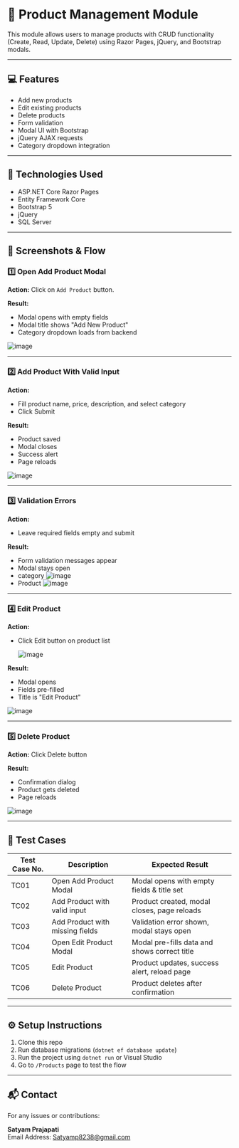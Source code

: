 # 🛒 Product Management Module

This module allows users to manage products with CRUD functionality (Create, Read, Update, Delete) using Razor Pages, jQuery, and Bootstrap modals.

---

## 💻 Features

- Add new products
- Edit existing products
- Delete products
- Form validation
- Modal UI with Bootstrap
- jQuery AJAX requests
- Category dropdown integration

---

## 🚀 Technologies Used

- ASP.NET Core Razor Pages
- Entity Framework Core
- Bootstrap 5
- jQuery
- SQL Server

---

## 📸 Screenshots & Flow

### 1️⃣ Open Add Product Modal

**Action:** Click on `Add Product` button.

**Result:**

- Modal opens with empty fields
- Modal title shows "Add New Product"
- Category dropdown loads from backend

![image](https://github.com/user-attachments/assets/a1a6980e-98c7-44d4-ae2a-21af6c01deaf)


---

### 2️⃣ Add Product With Valid Input

**Action:**

- Fill product name, price, description, and select category
- Click Submit

**Result:**

- Product saved
- Modal closes
- Success alert
- Page reloads

![image](https://github.com/user-attachments/assets/901e83c7-37a3-46be-b965-e9640735754e)


---

### 3️⃣ Validation Errors

**Action:**

- Leave required fields empty and submit

**Result:**

- Form validation messages appear
- Modal stays open
- category 
![image](https://github.com/user-attachments/assets/91d86f29-8c04-4a11-b716-8cc7d4354f5b)
- Product
![image](https://github.com/user-attachments/assets/aa6bcafb-d28c-4e1e-b812-7fc07514f962)


---

### 4️⃣ Edit Product

**Action:**

- Click Edit button on product list

  ![image](https://github.com/user-attachments/assets/1ca6e14f-4367-4d9d-a39d-1140208c1949)

**Result:**

- Modal opens
- Fields pre-filled
- Title is "Edit Product"

![image](https://github.com/user-attachments/assets/48828db4-2e6e-4c1f-ba09-f3f4e1dd33e1)

---

### 5️⃣ Delete Product

**Action:** Click Delete button

**Result:**

- Confirmation dialog
- Product gets deleted
- Page reloads

![image](https://github.com/user-attachments/assets/82361d09-499e-4934-977f-abee1a3cf237)

---

## 🧪 Test Cases

| Test Case No. | Description                          | Expected Result                                |
|---------------|--------------------------------------|-------------------------------------------------|
| TC01          | Open Add Product Modal               | Modal opens with empty fields & title set      |
| TC02          | Add Product with valid input         | Product created, modal closes, page reloads    |
| TC03          | Add Product with missing fields      | Validation error shown, modal stays open       |
| TC04          | Open Edit Product Modal              | Modal pre-fills data and shows correct title   |
| TC05          | Edit Product                         | Product updates, success alert, reload page    |
| TC06          | Delete Product                       | Product deletes after confirmation             |

---

## ⚙️ Setup Instructions

1. Clone this repo
2. Run database migrations (`dotnet ef database update`)
3. Run the project using `dotnet run` or Visual Studio
4. Go to `/Products` page to test the flow

---

## 📬 Contact

For any issues or contributions:

**Satyam Prajapati**  
Email Address: Satyamp8238@gmail.com
